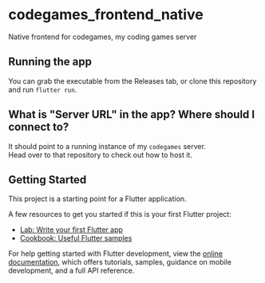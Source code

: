 # codegames_frontend_native

Native frontend for codegames, my coding games server

## Running the app

You can grab the executable from the Releases tab, or clone this repository and run `flutter run`.

## What is "Server URL" in the app? Where should I connect to?

It should point to a running instance of my `codegames` server.  
Head over to that repository to check out how to host it.

## Getting Started

This project is a starting point for a Flutter application.

A few resources to get you started if this is your first Flutter project:

- [Lab: Write your first Flutter app](https://docs.flutter.dev/get-started/codelab)
- [Cookbook: Useful Flutter samples](https://docs.flutter.dev/cookbook)

For help getting started with Flutter development, view the
[online documentation](https://docs.flutter.dev/), which offers tutorials,
samples, guidance on mobile development, and a full API reference.
